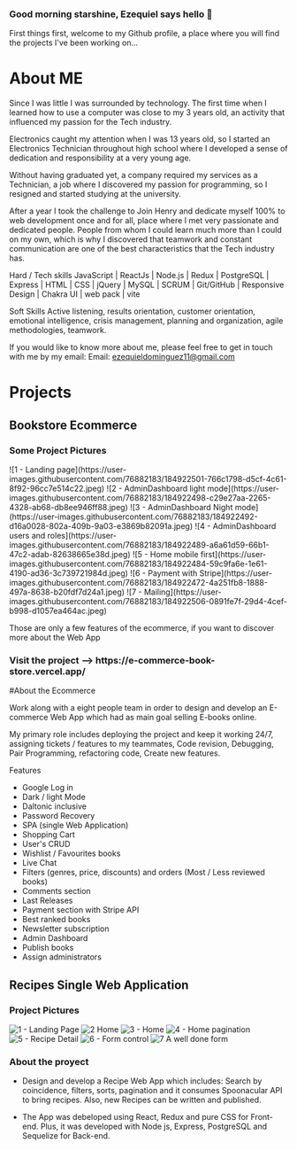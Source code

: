 ### Good morning starshine, Ezequiel says hello 👋

First things first, welcome to my Github profile, a place where you will find the projects I've been working on...

# About ME

Since I was little I was surrounded by technology. The first time when I learned how to use a computer was close to my 3 years old, an activity that influenced my passion for the Tech industry.

Electronics caught my attention when I was 13 years old, so I started an Electronics Technician throughout high school where I developed a sense of dedication and responsibility at a very young age.

Without having graduated yet, a company required my services as a Technician, a job where I discovered my passion for programming, so I resigned and started studying at the university.

After a year I took the challenge to Join Henry and dedicate myself 100% to web development once and for all, place where I met very passionate and dedicated people. People from whom I could learn much more than I could on my own, which is why I discovered that teamwork and constant communication are one of the best characteristics that the Tech industry has.

Hard / Tech skills
JavaScript | ReactJs | Node.js | Redux | PostgreSQL | Express | HTML | CSS | jQuery | MySQL | SCRUM | Git/GitHub | Responsive Design | Chakra UI | web pack | vite

Soft Skills
Active listening, results orientation, customer orientation, emotional intelligence, crisis management, planning and organization, agile methodologies, teamwork.

If you would like to know more about me, please feel free to get in touch with me by my email:
Email: ezequieldominguez11@gmail.com


# Projects

<h2>Bookstore Ecommerce</h2>

<h3>Some Project Pictures</h3>
![1 - Landing page](https://user-images.githubusercontent.com/76882183/184922501-766c1798-d5cf-4c61-8f92-96cc7e514c22.jpeg)
![2 - AdminDashboard light mode](https://user-images.githubusercontent.com/76882183/184922498-c29e27aa-2265-4328-ab68-db8ee946ff88.jpeg)
![3 - AdminDashboard Night mode](https://user-images.githubusercontent.com/76882183/184922492-d16a0028-802a-409b-9a03-e3869b82091a.jpeg)
![4 - AdminDashboard users and roles](https://user-images.githubusercontent.com/76882183/184922489-a6a61d59-66b1-47c2-adab-82638665e38d.jpeg)
![5 - Home mobile first](https://user-images.githubusercontent.com/76882183/184922484-59c9fa6e-1e61-4190-ad36-3c739721984d.jpeg)
![6 - Payment with Stripe](https://user-images.githubusercontent.com/76882183/184922472-4a251fb8-1888-497a-8638-b20fdf7d24a1.jpeg)
![7 - Mailing](https://user-images.githubusercontent.com/76882183/184922506-0891fe7f-29d4-4cef-b998-d1057ea464ac.jpeg)

Those are only a few features of the ecommerce, if you want to discover more about the Web App
<h3>Visit the project --> <a>https://e-commerce-book-store.vercel.app/</a></h3>

#About the Ecommerce

Work along with a eight people team in order to design and develop an E-commerce Web App which had as main goal selling E-books online.

My primary role includes deploying the project and keep it working 24/7, assigning tickets / features to my teammates, Code revision, Debugging, Pair Programming, refactoring code, Create new features.

Features
 * Google Log in
 * Dark / light Mode
 * Daltonic inclusive
 * Password Recovery
 * SPA (single Web Application)
 * Shopping Cart
 * User's CRUD
 * Wishlist / Favourites books
 * Live Chat
 * Filters (genres, price, discounts) and orders (Most / Less reviewed books)
 * Comments section
 * Last Releases
 * Payment section with Stripe API
 * Best ranked books
 * Newsletter subscription
 * Admin Dashboard
 * Publish books
 * Assign administrators





<h2>Recipes Single Web Application</h2>
<h3>Project Pictures</h3>

![1 - Landing Page](https://user-images.githubusercontent.com/76882183/184916000-8a94d896-436e-4812-b3ac-658b870bfa58.jpeg)
![2 Home](https://user-images.githubusercontent.com/76882183/184916008-3a5c99bc-c698-46d6-a8a2-f6440d41ec11.jpeg)
![3 - Home](https://user-images.githubusercontent.com/76882183/184916012-6158432b-0315-47a6-a184-2704c531fbb0.jpeg)
![4 - Home pagination](https://user-images.githubusercontent.com/76882183/184916017-a883335e-abbc-4fcf-b106-7e02fa3b8e20.jpeg)
![5 - Recipe Detail](https://user-images.githubusercontent.com/76882183/184916020-1ded4b13-db52-4873-9fdc-4078602a97ba.jpeg)
![6 - Form control](https://user-images.githubusercontent.com/76882183/184916025-68888666-f12f-4d60-8d8f-3387415b93d7.jpeg)
![7 A well done form](https://user-images.githubusercontent.com/76882183/184916028-c955b060-d5d6-4f2a-a9d5-c2252f7d5dfa.jpeg)

<h3>About the proyect</h3>

* Design and develop a Recipe Web App which includes: Search by coincidence, filters, sorts, pagination and it consumes Spoonacular API to bring recipes. Also, new Recipes can be written and published.

* The App was debeloped using React, Redux and pure CSS for Front-end. Plus, it was developed with Node js, Express, PostgreSQL and Sequelize for Back-end.

<!--
**Cocahuana/cocahuana** is a ✨ _special_ ✨ repository because its `README.md` (this file) appears on your GitHub profile.

Here are some ideas to get you started:

- 🔭 I’m currently working on ...
- 🌱 I’m currently learning ...
- 👯 I’m looking to collaborate on ...
- 🤔 I’m looking for help with ...
- 💬 Ask me about ...
- 📫 How to reach me: ...
- 😄 Pronouns: ...
- ⚡ Fun fact: ...
-->

